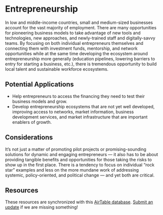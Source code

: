 # Entrepreneurship

In low and middle-income countries, small and medium-sized businesses account for the vast majority of employment. There are many opportunities for pioneering business models to take advantage of new tools and technologies, new approaches, and newly-trained staff and digitally-savvy teams. By focusing on both individual entrepreneurs themselves and connecting them with investment funds, mentorship, and network opportunities while at the same time developing the ecosystem around entrepreneurship more generally (education pipelines, lowering barriers to entry for starting a business, etc.), there is tremendous opportunity to build local talent and sustainable workforce ecosystems.

## Potential Applications

- Help entrepreneurs to access the financing they need to test their business models and grow.
- Develop entrepreneurship ecosystems that are not yet well developed, improving access to networks, market information, business development services, and market infrastructure that are important enablers of growth.

## Considerations

It’s not just a matter of promoting pilot projects or promising-sounding solutions for dynamic and engaging entrepreneurs — it also has to be about providing tangible benefits and opportunities for those taking the risks to show up in the first place. There is a tendency to focus on individual “rock star” examples and less on the more mundane work of addressing systemic, policy-oriented, and political change — and yet both are critical.

## Resources

These resources are synchronized with this [AirTable database](https://airtable.com/shrIyFNx0PYL39Alh/tbl9kGk4uuG08xTJt?backgroundColor=green&viewControls=on). [Submit an update](https://airtable.com/shrtcZuxBz8d6tHjE) if we are missing something!

<vue-airtable
:columns="['Name', 'Description', 'Topic', 'Link', 'Type']"
filter="{Topic} = 'Entrepreneurship'"
view="Public">
</vue-airtable>

